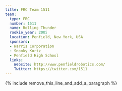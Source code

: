 ```yaml
---
title: FRC Team 1511
team:
  type: FRC
  number: 1511
  name: Rolling Thunder
  rookie_year: 2005
  location: Penfield, New York, USA
  sponsors:
  - Harris Corporation
  - Snooky Kurtz
  - Penfield High School
  links:
    Website: http://www.penfieldrobotics.com/
    Twitter: https://twitter.com/1511
---
```


{% include remove_this_line_and_add_a_paragraph %}